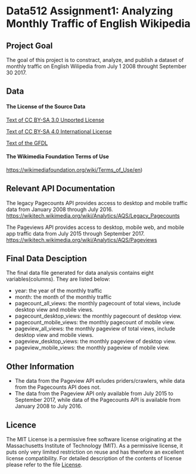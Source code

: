 # Data512 Assignment1: Analyzing Monthly Traffic of English Wikipedia

## Project Goal

The goal of this project is to constract, analyze, and publish a dataset of monthly traffic on English Wilipedia from July 1 2008 throught September 30 2017.

## Data

#### The License of the Source Data

[Text of CC BY-SA 3.0 Unported License](https://en.wikipedia.org/wiki/Wikipedia:Text_of_Creative_Commons_Attribution-ShareAlike_3.0_Unported_License)

[Text of CC BY-SA 4.0 International License](https://en.wikipedia.org/wiki/Wikipedia:Text_of_Creative_Commons_Attribution-ShareAlike_4.0_International_License)

[Text of the GFDL](https://en.wikipedia.org/wiki/Wikipedia:Text_of_the_GNU_Free_Documentation_License)

#### The Wikimedia Foundation Terms of Use

https://wikimediafoundation.org/wiki/Terms_of_Use/en)


## Relevant API Documentation

The legacy Pagecounts API provides access to desktop and mobile traffic data from January 2008 through July 2016.
https://wikitech.wikimedia.org/wiki/Analytics/AQS/Legacy_Pagecounts

The Pageviews API provides access to desktop, mobile web, and mobile app traffic data from July 2015 through September 2017.
https://wikitech.wikimedia.org/wiki/Analytics/AQS/Pageviews

## Final Data Desciption

The final data file generated for data analysis contains eight variables(columns). They are listed below:

- year: the year of the monthly traffic
- month: the month of the monthly traffic
- pagecount_all_views: the monthly pagecount of total views, include desktop view and mobile views.
- pagecount_desktop_views: the monthly pagecount of desktop view.
- pagecount_mobile_views: the monthly pagecount of mobile view.
- pageview_all_views: the monthly pageview of total views, include desktop view and mobile views.
- pageview_desktop_views: the monthly pageview of desktop view.
- pageview_mobile_views: the monthly pageview of mobile view.

## Other Information

- The data from the Pageview API exludes priders/crawlers, while data from the Pagecounts API does not.
- The data from the Pageview API only available from July 2015 to September 2017, while data of the Pagecounts API is available from January 2008 to July 2016.

## Licence

The MIT License is a permissive free software license originating at the Massachusetts Institute of Technology (MIT). As a permissive license, it puts only very limited restriction on reuse and has therefore an excellent license compatibility. For detailed description of the contents of license please refer to the file [License](https://github.com/jingyany/data-512-a1/blob/master/LICENSE).
